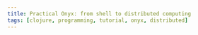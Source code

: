 ```yaml
---
title: Practical Onyx: from shell to distributed computing
tags: [clojure, programming, tutorial, onyx, distributed]
---
```

